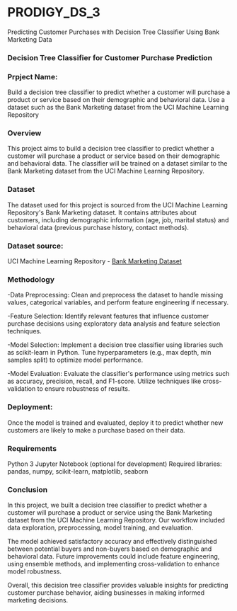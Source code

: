 # PRODIGY_DS_3
Predicting Customer Purchases with Decision Tree Classifier Using Bank Marketing Data
### Decision Tree Classifier for Customer Purchase Prediction

### Prpject Name:
Build a decision tree classifier to predict whether a customer will purchase a product or service based on their demographic and behavioral data. Use a dataset such as the Bank Marketing dataset from the UCI Machine Learning Repository

### Overview
This project aims to build a decision tree classifier to predict whether a customer will purchase a product or service based on their demographic and behavioral data. The classifier will be trained on a dataset similar to the Bank Marketing dataset from the UCI Machine Learning Repository.

### Dataset
The dataset used for this project is sourced from the UCI Machine Learning Repository's Bank Marketing dataset. It contains attributes about customers, including demographic information (age, job, marital status) and behavioral data (previous purchase history, contact methods).

### Dataset source:
UCI Machine Learning Repository - [Bank Marketing Dataset](https://archive.ics.uci.edu/dataset/222/bank+marketing)

### Methodology
-Data Preprocessing: Clean and preprocess the dataset to handle missing values, categorical variables, and perform feature engineering if necessary.

-Feature Selection: Identify relevant features that influence customer purchase decisions using exploratory data analysis and feature selection techniques.

-Model Selection: Implement a decision tree classifier using libraries such as scikit-learn in Python. Tune hyperparameters (e.g., max depth, min samples split) to optimize model performance.

-Model Evaluation: Evaluate the classifier's performance using metrics such as accuracy, precision, recall, and F1-score. Utilize techniques like cross-validation to ensure robustness of results.

### Deployment:
Once the model is trained and evaluated, deploy it to predict whether new customers are likely to make a purchase based on their data.

### Requirements
Python 3
Jupyter Notebook (optional for development)
Required libraries: pandas, numpy, scikit-learn, matplotlib, seaborn

### Conclusion
In this project, we built a decision tree classifier to predict whether a customer will purchase a product or service using the Bank Marketing dataset from the UCI Machine Learning Repository. Our workflow included data exploration, preprocessing, model training, and evaluation.

The model achieved satisfactory accuracy and effectively distinguished between potential buyers and non-buyers based on demographic and behavioral data. Future improvements could include feature engineering, using ensemble methods, and implementing cross-validation to enhance model robustness.

Overall, this decision tree classifier provides valuable insights for predicting customer purchase behavior, aiding businesses in making informed marketing decisions.
